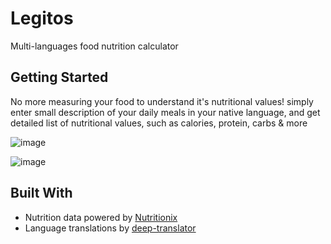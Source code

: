 # Legitos

Multi-languages food nutrition calculator

## Getting Started

No more measuring your food to understand it's nutritional values!
simply enter small description of your daily meals in your native language, and get detailed list of nutritional values, such as calories, protein, carbs & more


![image](https://github.com/user-attachments/assets/7cd507ec-0cb1-47e4-81c0-b0da0761da5a)

![image](https://github.com/user-attachments/assets/ad1dd5b4-b598-454e-9cfe-9539974c72a2)

## Built With

  -  Nutrition data powered by [Nutritionix](https://www.nutritionix.com/business/api)
  -  Language translations by [deep-translator](https://pypi.org/project/deep-translator/)

